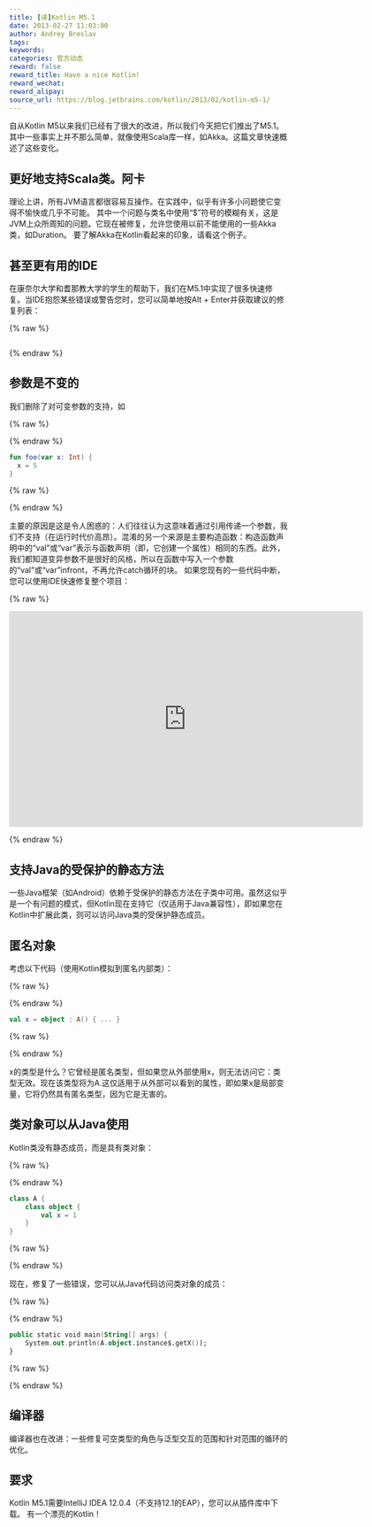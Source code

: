 ```yaml
---
title: [译]Kotlin M5.1
date: 2013-02-27 11:03:00
author: Andrey Breslav
tags:
keywords:
categories: 官方动态
reward: false
reward_title: Have a nice Kotlin!
reward_wechat:
reward_alipay:
source_url: https://blog.jetbrains.com/kotlin/2013/02/kotlin-m5-1/
---
```


自从Kotlin M5以来我们已经有了很大的改进，所以我们今天把它们推出了M5.1。其中一些事实上并不那么简单，就像使用Scala库一样，如Akka。这篇文章快速概述了这些变化。
## 更好地支持Scala类。阿卡

理论上讲，所有JVM语言都很容易互操作。在实践中，似乎有许多小问题使它变得不愉快或几乎不可能。
其中一个问题与类名中使用“$”符号的模糊有关，这是JVM上众所周知的问题。它现在被修复，允许您使用以前不能使用的一些Akka类，如Duration。
要了解Akka在Kotlin看起来的印象，请看这个例子。
## 甚至更有用的IDE

在康奈尔大学和耆那教大学的学生的帮助下，我们在M5.1中实现了很多快速修复。当IDE抱怨某些错误或警告您时，您可以简单地按Alt + Enter并获取建议的修复列表：

{% raw %}
<p><img alt="" class="aligncenter" data-recalc-dims="1" src="https://i2.wp.com/www.evernote.com/shard/s171/sh/b504e729-ddda-42b5-b330-e08e9ef3986c/3d16d58b507733588c1037d60d1ed0dc/res/33c7d0fd-b2e0-482a-ad71-aef35d452fb2/skitch.png?w=640&amp;ssl=1"/></p>
{% endraw %}

## 参数是不变的

我们删除了对可变参数的支持，如

{% raw %}
<p></p>
{% endraw %}

```kotlin
fun foo(var x: Int) {
  x = 5
}
```

{% raw %}
<p></p>
{% endraw %}

主要的原因是这是令人困惑的：人们往往认为这意味着通过引用传递一个参数，我们不支持（在运行时代价高昂）。混淆的另一个来源是主要构造函数：构造函数声明中的“val”或“var”表示与函数声明（即，它创建一个属性）相同的东西。此外，我们都知道变异参数不是很好的风格，所以在函数中写入一个参数的“val”或“var”infront，不再允许catch循环的块。
如果您现有的一些代码中断，您可以使用IDE快速修复整个项目：

{% raw %}
<p><span class="embed-youtube" style="text-align:center; display: block;"><iframe allowfullscreen="true" class="youtube-player" height="390" src="https://www.youtube.com/embed/JY-Vx8FjtIM?version=3&amp;rel=1&amp;fs=1&amp;autohide=2&amp;showsearch=0&amp;showinfo=1&amp;iv_load_policy=1&amp;wmode=transparent" style="border:0;" type="text/html" width="640"></iframe></span></p>
{% endraw %}

## 支持Java的受保护的静态方法

一些Java框架（如Android）依赖于受保护的静态方法在子类中可用。虽然这似乎是一个有问题的模式，但Kotlin现在支持它（仅适用于Java兼容性），即如果您在Kotlin中扩展此类，则可以访问Java类的受保护静态成员。
## 匿名对象

考虑以下代码（使用Kotlin模拟到匿名内部类）：

{% raw %}
<p></p>
{% endraw %}

```kotlin
val x = object : A() { ... }
```

{% raw %}
<p></p>
{% endraw %}

x的类型是什么？它曾经是匿名类型，但如果您从外部使用x，则无法访问它：类型无效。现在该类型将为A.这仅适用于从外部可以看到的属性，即如果x是局部变量，它将仍然具有匿名类型，因为它是无害的。
## 类对象可以从Java使用

Kotlin类没有静态成员，而是具有类对象：

{% raw %}
<p></p>
{% endraw %}

```kotlin
class A {
    class object {
        val x = 1
    }
}
```

{% raw %}
<p></p>
{% endraw %}

现在，修复了一些错误，您可以从Java代码访问类对象的成员：

{% raw %}
<p></p>
{% endraw %}

```kotlin
public static void main(String[] args) {
    System.out.println(A.object.instance$.getX());
}
```

{% raw %}
<p></p>
{% endraw %}

## 编译器

编译器也在改进：一些修复可空类型的角色与泛型交互的范围和针对范围的循环的优化。
## 要求

Kotlin M5.1需要IntelliJ IDEA 12.0.4（不支持12.1的EAP），您可以从插件库中下载。
有一个漂亮的Kotlin！
